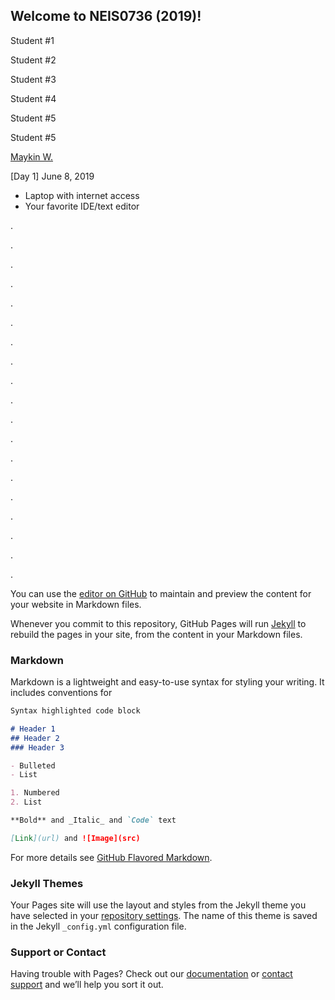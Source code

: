## Welcome to NEIS0736 (2019)!

Student #1

Student #2

Student #3

Student #4

Student #5

Student #5

[Maykin W.](https://gitlab.com/NEIS0736/2019/wikis/Maykin-Warasart)

[Day 1] June 8, 2019
*  Laptop with internet access
*  Your favorite IDE/text editor

.

.

.

.

.

.

.

.

.

.

.

.

.

.

.

.

.

.

.





You can use the [editor on GitHub](https://github.com/NEIS0736/NEIS0736.github.io/edit/master/README.md) to maintain and preview the content for your website in Markdown files.

Whenever you commit to this repository, GitHub Pages will run [Jekyll](https://jekyllrb.com/) to rebuild the pages in your site, from the content in your Markdown files.

### Markdown

Markdown is a lightweight and easy-to-use syntax for styling your writing. It includes conventions for

```markdown
Syntax highlighted code block

# Header 1
## Header 2
### Header 3

- Bulleted
- List

1. Numbered
2. List

**Bold** and _Italic_ and `Code` text

[Link](url) and ![Image](src)
```

For more details see [GitHub Flavored Markdown](https://guides.github.com/features/mastering-markdown/).

### Jekyll Themes

Your Pages site will use the layout and styles from the Jekyll theme you have selected in your [repository settings](https://github.com/NEIS0736/NEIS0736.github.io/settings). The name of this theme is saved in the Jekyll `_config.yml` configuration file.

### Support or Contact

Having trouble with Pages? Check out our [documentation](https://help.github.com/categories/github-pages-basics/) or [contact support](https://github.com/contact) and we’ll help you sort it out.

